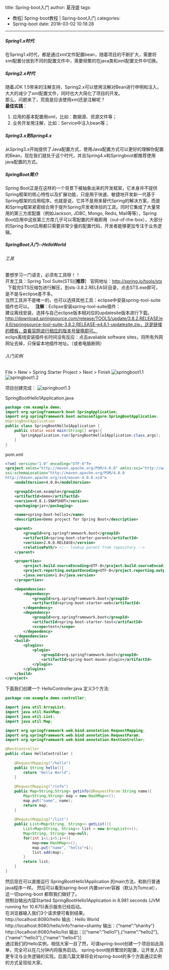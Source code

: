 title: Spring-boot入门
author: 夏茂盛
tags:
  - 教程| Spring-boot教程 | Spring-boot入门
categories:
  - Spring-boot
date: 2018-03-02 10:19:28
---
##### Spring1.x时代
在Spring1.x时代，都是通过xml文件配置bean，随着项目的不断扩大，需要将xml配置分放到不同的配置文件中，需要频繁的在java类和xml配置文件中切换。
##### Spring2.x时代
随着JDK 1.5带来的注解支持，Spring2.x可以使用注解对Bean进行申明和注入，大大的减少了xml配置文件，同时也大大简化了项目的开发。  
那么，问题来了，究竟是应该使用xml还是注解呢？  
**最佳实践**：
1. 应用的基本配置用xml，比如：数据源、资源文件等；
2. 业务开发用注解，比如：Service中注入bean等；

##### Spring3.x到Spring4.x
从Spring3.x开始提供了Java配置方式，使用Java配置方式可以更好的理解你配置的Bean，现在我们就处于这个时代，并且Spring4.x和Springboot都推荐使用java配置的方式。  
##### SpringBoot简介
Spring Boot正是在这样的一个背景下被抽象出来的开发框架，它本身并不提供Spring框架的核心特性以及扩展功能，只是用于快速、敏捷地开发新一代基于Spring框架的应用程序。也就是说，它并不是用来替代Spring的解决方案，而是和Spring框架紧密结合用于提升Spring开发者体验的工具。同时它集成了大量常用的第三方库配置（例如Jackson, JDBC, Mongo, Redis, Mail等等），Spring Boot应用中这些第三方库几乎可以零配置的开箱即用（out-of-the-box），大部分的Spring Boot应用都只需要非常少量的配置代码，开发者能够更加专注于业务逻辑。
##### SpringBoot入门--HelloWorld
###### 工具
要想学习一门语言，必须有工具呀！！  
开发工具：Spring Tool Suite(STS)[**推荐**]  
官网地址：http://spring.io/tools/sts  
下载完STS压缩包进行解压，到sts-3.8.2.RELEASE目录，点击STS.exe即可，是不是与eclipse差不多。  
当然工具并不是唯一的，也可以选择其他工具：eclipse中安装spring-tool-suite插件也可以。  
**注解**：Eclipse安装spring-tool-suite插件：  
建议离线安装，选择与自己eclipse版本相对应的updatesite版本进行下载。http://download.springsource.com/release/TOOLS/update/3.8.2.RELEASE/e4.6/springsource-tool-suite-3.8.2.RELEASE-e4.6.1-updatesite.zip，这是链接的模板，查看官网进行相应的版本号替换即可。  
eclips离线安装插件长时间没有反应：点击avaliable software sites，将所有外网网址去掉，只保留本地插件地址。（或者电脑断网）
###### 入门实例
File > New > Spring Starter Project >  Next > Finish
![springboot1.1](/image/springboot1.1.png)
![springboot1.2](/image/springboot1.2.png)

项目创建完成：
![springboot1.3](/image/springboot1.3.png)

SpringBootHello1Application.java
~~~ java
package com.example.demo;
import org.springframework.boot.SpringApplication;
import org.springframework.boot.autoconfigure.SpringBootApplication;
@SpringBootApplication
public class SpringBootHello1Application {
	public static void main(String[] args){  
       SpringApplication.run(SpringBootHello1Application.class,args);
	}
}
~~~
pom.xml
~~~ xml
<?xml version="1.0" encoding="UTF-8"?>
<project xmlns="http://maven.apache.org/POM/4.0.0" xmlns:xsi="http://www.w3.org/2001/XMLSchema-instance"
xsi:schemaLocation="http://maven.apache.org/POM/4.0.0  
http://maven.apache.org/xsd/maven-4.0.0.xsd">
	<modelVersion>4.0.0</modelVersion>

	<groupId>com.example</groupId>
	<artifactId>demo</artifactId>
	<version>0.0.1-SNAPSHOT</version>
	<packaging>jar</packaging>

	<name>spring-boot-hello1</name>
	<description>Demo project for Spring Boot</description>

	<parent>
		<groupId>org.springframework.boot</groupId>
		<artifactId>spring-boot-starter-parent</artifactId>
		<version>2.0.0.RELEASE</version>
		<relativePath/> <!-- lookup parent from repository -->
	</parent>

	<properties>
		<project.build.sourceEncoding>UTF-8</project.build.sourceEncoding>
		<project.reporting.outputEncoding>UTF-8</project.reporting.outputEncoding>
		<java.version>1.8</java.version>
	</properties>

	<dependencies>
		<dependency>
			<groupId>org.springframework.boot</groupId>
			<artifactId>spring-boot-starter-web</artifactId>
		</dependency>
		<dependency>
			<groupId>org.springframework.boot</groupId>
			<artifactId>spring-boot-starter-test</artifactId>
			<scope>test</scope>
		</dependency>
	</dependencies>
	<build>
		<plugins>
			<plugin>
				<groupId>org.springframework.boot</groupId>
				<artifactId>spring-boot-maven-plugin</artifactId>
			</plugin>
		</plugins>
	</build>
</project>

~~~
下面我们创建一个 HelloController.java 定义3个方法:
~~~ java
package com.example.demo.controller;

import java.util.ArrayList;
import java.util.HashMap;
import java.util.List;
import java.util.Map;

import org.springframework.web.bind.annotation.RequestMapping;
import org.springframework.web.bind.annotation.RequestParam;
import org.springframework.web.bind.annotation.RestController;

@RestController
public class HelloController {
    
    @RequestMapping("/hello")
	public String hello(){
		return "Hello World";
	}
    
    @RequestMapping("/info")
    public Map<String,String> getinfo(@RequestParam String name){
    	Map<String,String> map = new HashMap<>();
    	map.put("name", name);
    	return map;
    }
    
    @RequestMapping("/list")
    public List<Map<String, String>> getList(){
    	List<Map<String, String>> list = new ArrayList<>();
    	Map<String, String> map=null;
    	for(int i=1;i<5;i++){
    		map=new HashMap<>();
    		map.put("name", "hello"+i);
    		list.add(map);
    	}
    	return list;
    }
}

~~~
然后现在可以直接运行 SpringBootHello1Application 的main方法，和执行普通java程序一样。 
然后可以看到spring-boot 内置server容器（默认为Tomcat），这一切spring-boot 都帮我们做好了。  
控制台输出内容Started SpringBootHello1Application in 8.981 seconds (JVM running for 10.675)表示服务已经启动。  
在浏览器输入我们3个请求便可看到结果。   
http://localhost:8080/hello 输出：Hello World   
http://localhost:8080/hello/info?name=shanhy 输出：{“name”:”shanhy”} 
http://localhost:8080/hello/list 
输出：[{“name”:”hello1”},{“name”:”hello2”},{“name”:”hello3”},{“name”:”hello4”}]  
通过我们的Hello实例，相信大家一目了然，可谓spring-boot创建一个项目如此简单，完全可以在几分钟内将服务启动。 
spring-boot抛弃繁琐的配置，让开发人员更专注与业务逻辑的实现。后面几篇文章将会对spring-boot的多个方面通过实例的方式呈现给大家。
